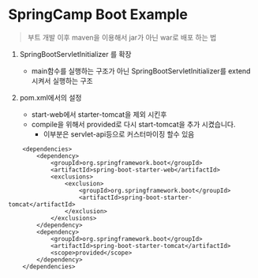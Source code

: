 SpringCamp Boot Example
=======================

> 부트 개발 이후 maven을 이용해서 jar가 아닌 war로 배포 하는 법

1. SpringBootServletInitializer 를 확장
	* main함수를 실행하는 구조가 아닌 SpringBootServletInitializer를 extend 시켜서 실행하는 구조
	
2. pom.xml에서의 설정
	* start-web에서 starter-tomcat을 제외 시킨후
	* compile을 위해서 provided로 다시 start-tomcat을 추가 시켰습니다.
		* 이부분은 servlet-api등으로 커스터마이징 할수 있음
	
```
	<dependencies>
        <dependency>
            <groupId>org.springframework.boot</groupId>
            <artifactId>spring-boot-starter-web</artifactId>
            <exclusions>
                <exclusion>
                    <groupId>org.springframework.boot</groupId>
                    <artifactId>spring-boot-starter-tomcat</artifactId>
                </exclusion>
            </exclusions>
        </dependency>
        <dependency>
            <groupId>org.springframework.boot</groupId>
            <artifactId>spring-boot-starter-tomcat</artifactId>
            <scope>provided</scope>
        </dependency>
    </dependencies>
```